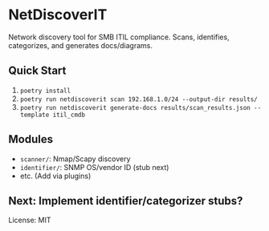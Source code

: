 # NetDiscoverIT

Network discovery tool for SMB ITIL compliance. Scans, identifies, categorizes, and generates docs/diagrams.

## Quick Start
1. `poetry install`
2. `poetry run netdiscoverit scan 192.168.1.0/24 --output-dir results/`
3. `poetry run netdiscoverit generate-docs results/scan_results.json --template itil_cmdb`

## Modules
- `scanner/`: Nmap/Scapy discovery
- `identifier/`: SNMP OS/vendor ID (stub next)
- etc. (Add via plugins)

## Next: Implement identifier/categorizer stubs?
License: MIT